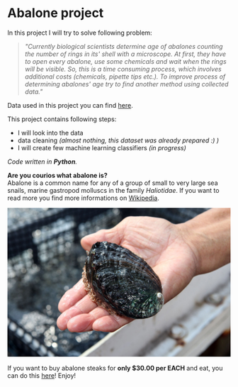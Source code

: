 # Abalone project

In this project I will try to solve following problem:
> _"Currently biological scientists determine age of abalones counting the number of rings in its' shell with a microscope. At first, they have to open every abalone, use some chemicals and wait when the rings will be visible. So, this is a time consuming process, which involves additional costs (chemicals, pipette tips etc.). To improve process of determining abalones' age try to find another method using collected data."_

Data used in this project you can find [here](https://www.kaggle.com/rodolfomendes/abalone-dataset).

This project contains following steps:
* I will look into the data 
* data cleaning _(almost nothing, this dataset was already prepared :) )_ 
* I will create few machine learning classifiers _(in progress)_

_Code written in **Python**._

**Are you courios what abalone is?**  
Abalone is a common name for any of a group of small to very large sea snails, marine gastropod molluscs in the family _Haliotidae_.
If you want to read more you find more informations on [Wikipedia](https://en.wikipedia.org/wiki/Abalone).  

![](Images/abalone.jpg)

If you want to buy abalone steaks for **only $30.00 per EACH** and eat, you can do this [here](https://www.giovannisfishmarket.com/seafood-online/abalone.aspx)! Enjoy!

